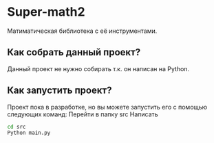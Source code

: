 # Super-math2
Матиматическая библиотека с её инструментами.

## Как собрать данный проект?
Данный проект не нужно собирать т.к.
он написан на Python.

## Как запустить проект?
Проект пока в разработке, но вы можете запустить его
с помощью следующих команд:
Перейти в папку src
Написать 
```bash
cd src
Python main.py
```